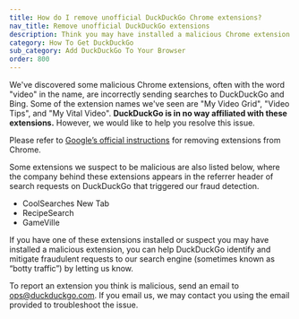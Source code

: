 ```yaml
---
title: How do I remove unofficial DuckDuckGo Chrome extensions?
nav_title: Remove unofficial DuckDuckGo extensions
description: Think you may have installed a malicious Chrome extension pretending to be from DuckDuckGo? Here’s how to get rid of it.
category: How To Get DuckDuckGo
sub_category: Add DuckDuckGo To Your Browser
order: 800
---
```


We've discovered some malicious Chrome extensions, often with the word "video" in the name, are incorrectly sending searches to DuckDuckGo and Bing. Some of the extension names we've seen are "My Video Grid", "Video Tips", and "My Vital Video". **DuckDuckGo is in no way affiliated with these extensions.** However, we would like to help you resolve this issue.

Please refer to [Google’s official instructions](https://support.google.com/chrome_webstore/answer/2664769) for removing extensions from Chrome.

Some extensions we suspect to be malicious are also listed below, where the company behind these extensions appears in the referrer header of search requests on DuckDuckGo that triggered our fraud detection.

-   CoolSearches New Tab
-   RecipeSearch
-   GameVille

If you have one of these extensions installed or suspect you may have installed a malicious extension, you can help DuckDuckGo identify and mitigate fraudulent requests to our search engine (sometimes known as “botty traffic”) by letting us know.

To report an extension you think is malicious, send an email to [ops@duckduckgo.com](mailto:ops@duckduckgo.com). If you email us, we may contact you using the email provided to troubleshoot the issue.
